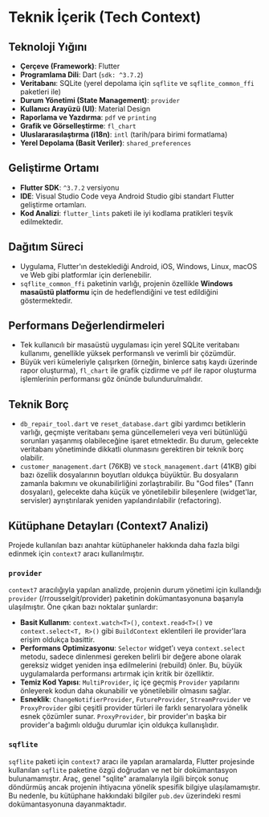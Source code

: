 # Teknik İçerik (Tech Context)

## Teknoloji Yığını
*   **Çerçeve (Framework)**: Flutter
*   **Programlama Dili**: Dart (`sdk: ^3.7.2`)
*   **Veritabanı**: SQLite (yerel depolama için `sqflite` ve `sqflite_common_ffi` paketleri ile)
*   **Durum Yönetimi (State Management)**: `provider`
*   **Kullanıcı Arayüzü (UI)**: Material Design
*   **Raporlama ve Yazdırma**: `pdf` ve `printing`
*   **Grafik ve Görselleştirme**: `fl_chart`
*   **Uluslararasılaştırma (i18n)**: `intl` (tarih/para birimi formatlama)
*   **Yerel Depolama (Basit Veriler)**: `shared_preferences`

## Geliştirme Ortamı
*   **Flutter SDK**: `^3.7.2` versiyonu
*   **IDE**: Visual Studio Code veya Android Studio gibi standart Flutter geliştirme ortamları.
*   **Kod Analizi**: `flutter_lints` paketi ile iyi kodlama pratikleri teşvik edilmektedir.

## Dağıtım Süreci
*   Uygulama, Flutter'ın desteklediği Android, iOS, Windows, Linux, macOS ve Web gibi platformlar için derlenebilir.
*   `sqflite_common_ffi` paketinin varlığı, projenin özellikle **Windows masaüstü platformu** için de hedeflendiğini ve test edildiğini göstermektedir.

## Performans Değerlendirmeleri
*   Tek kullanıcılı bir masaüstü uygulaması için yerel SQLite veritabanı kullanımı, genellikle yüksek performanslı ve verimli bir çözümdür.
*   Büyük veri kümeleriyle çalışırken (örneğin, binlerce satış kaydı üzerinde rapor oluşturma), `fl_chart` ile grafik çizdirme ve `pdf` ile rapor oluşturma işlemlerinin performansı göz önünde bulundurulmalıdır.

## Teknik Borç
*   `db_repair_tool.dart` ve `reset_database.dart` gibi yardımcı betiklerin varlığı, geçmişte veritabanı şema güncellemeleri veya veri bütünlüğü sorunları yaşanmış olabileceğine işaret etmektedir. Bu durum, gelecekte veritabanı yönetiminde dikkatli olunmasını gerektiren bir teknik borç olabilir.
*   `customer_management.dart` (76KB) ve `stock_management.dart` (41KB) gibi bazı özellik dosyalarının boyutları oldukça büyüktür. Bu dosyaların zamanla bakımını ve okunabilirliğini zorlaştırabilir. Bu "God files" (Tanrı dosyaları), gelecekte daha küçük ve yönetilebilir bileşenlere (widget'lar, servisler) ayrıştırılarak yeniden yapılandırılabilir (refactoring).

## Kütüphane Detayları (Context7 Analizi)

Projede kullanılan bazı anahtar kütüphaneler hakkında daha fazla bilgi edinmek için `context7` aracı kullanılmıştır.

### `provider`
`context7` aracılığıyla yapılan analizde, projenin durum yönetimi için kullandığı `provider` (/rrousselgit/provider) paketinin dokümantasyonuna başarıyla ulaşılmıştır. Öne çıkan bazı noktalar şunlardır:
*   **Basit Kullanım**: `context.watch<T>()`, `context.read<T>()` ve `context.select<T, R>()` gibi `BuildContext` eklentileri ile provider'lara erişim oldukça basittir.
*   **Performans Optimizasyonu**: `Selector` widget'ı veya `context.select` metodu, sadece dinlenmesi gereken belirli bir değere abone olarak gereksiz widget yeniden inşa edilmelerini (rebuild) önler. Bu, büyük uygulamalarda performansı artırmak için kritik bir özelliktir.
*   **Temiz Kod Yapısı**: `MultiProvider`, iç içe geçmiş `Provider` yapılarını önleyerek kodun daha okunabilir ve yönetilebilir olmasını sağlar.
*   **Esneklik**: `ChangeNotifierProvider`, `FutureProvider`, `StreamProvider` ve `ProxyProvider` gibi çeşitli provider türleri ile farklı senaryolara yönelik esnek çözümler sunar. `ProxyProvider`, bir provider'ın başka bir provider'a bağımlı olduğu durumlar için oldukça kullanışlıdır.

### `sqflite`
`sqflite` paketi için `context7` aracı ile yapılan aramalarda, Flutter projesinde kullanılan `sqflite` paketine özgü doğrudan ve net bir dokümantasyon bulunamamıştır. Araç, genel "sqlite" aramalarıyla ilgili birçok sonuç döndürmüş ancak projenin ihtiyacına yönelik spesifik bilgiye ulaşılamamıştır. Bu nedenle, bu kütüphane hakkındaki bilgiler `pub.dev` üzerindeki resmi dokümantasyonuna dayanmaktadır. 